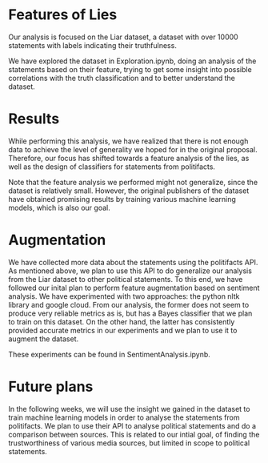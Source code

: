 # Features of Lies

Our analysis is focused on the Liar dataset, a dataset with over 10000
statements with labels indicating their truthfulness.

We have explored the dataset in Exploration.ipynb, doing an analysis of the
statements based on their feature, trying to get some insight into possible
correlations with the truth classification and to better understand the
dataset.

# Results

While performing this analysis, we have realized that there is not enough data
to achieve the level of generality we hoped for in the original proposal.
Therefore, our focus has shifted towards a feature analysis of the lies, as
well as the design of classifiers for statements from politifacts.

Note that the feature analysis we performed might not generalize, since the
dataset is relatively small. However, the original publishers of the dataset
have obtained promising results by training various machine learning models,
which is also our goal.

# Augmentation

We have collected more data about the statements using the politifacts API.
As mentioned above, we plan to use this API to do generalize our analysis from
the Liar dataset to other political statements. To this end, we have followed
our inital plan to perform feature augmentation based on sentiment analysis. We
have experimented with two approaches: the python nltk library and google
cloud. From our analysis, the former does not seem to produce very reliable
metrics as is, but has a Bayes classifier that we plan to train on this
dataset. On the other hand, the latter has consistently provided accurate
metrics in our experiments and we plan to use it to augment the dataset.

These experiments can be found in SentimentAnalysis.ipynb.

# Future plans

In the following weeks, we will use the insight we gained in the dataset to
train machine learning models in order to analyse the statements from
politifacts. We plan to use their API to analyse political statements and do
a comparison between sources. This is related to our intial goal, of finding
the trustworthiness of various media sources, but limited in scope to political
statements.
